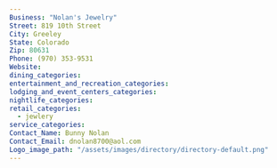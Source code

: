 ```yaml
---
Business: "Nolan's Jewelry"
Street: 819 10th Street
City: Greeley
State: Colorado
Zip: 80631
Phone: (970) 353-9531
Website:
dining_categories:
entertainment_and_recreation_categories:
lodging_and_event_centers_categories:
nightlife_categories:
retail_categories:
  - jewlery
service_categories:
Contact_Name: Bunny Nolan
Contact_Email: dnolan8700@aol.com
Logo_image_path: "/assets/images/directory/directory-default.png"
---
```



